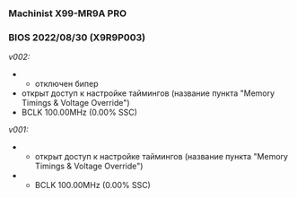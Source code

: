 ### Machinist X99-MR9A PRO
### BIOS 2022/08/30 (X9R9P003)

*v002:*
* + отключен бипер
* открыт доступ к настройке таймингов (название пункта "Memory Timings & Voltage Override")
* BCLK 100.00MHz (0.00% SSC)

*v001:*
* + открыт доступ к настройке таймингов (название пункта "Memory Timings & Voltage Override")
* + BCLK 100.00MHz (0.00% SSC)
